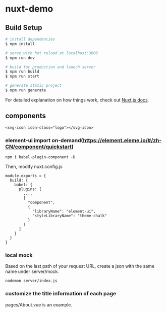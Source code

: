 # nuxt-demo

## Build Setup

```bash
# install dependencies
$ npm install

# serve with hot reload at localhost:3000
$ npm run dev

# build for production and launch server
$ npm run build
$ npm run start

# generate static project
$ npm run generate
```

For detailed explanation on how things work, check out [Nuxt.js docs](https://nuxtjs.org).

## components
```
<svg-icon icon-class="logo"></svg-icon>
```
### element-ui import on-demand(https://element.eleme.io/#/zh-CN/component/quickstart)
```
npm i babel-plugin-component -D
```
Then, modify nuxt.config.js
```
module.exports = {
  build: {
    babel: {
      plugins: [
        ...,
        [
          "component",
          {
            "libraryName": "element-ui",
            "styleLibraryName": "theme-chalk"
          }
        ]
      ]
    }
  }
}
```
### local mock
Based on the last path of your request URL, create a json with the same name under server/mock.
```
nodemon server/index.js
```

### customize the title information of each page
pages/About.vue is an example.
